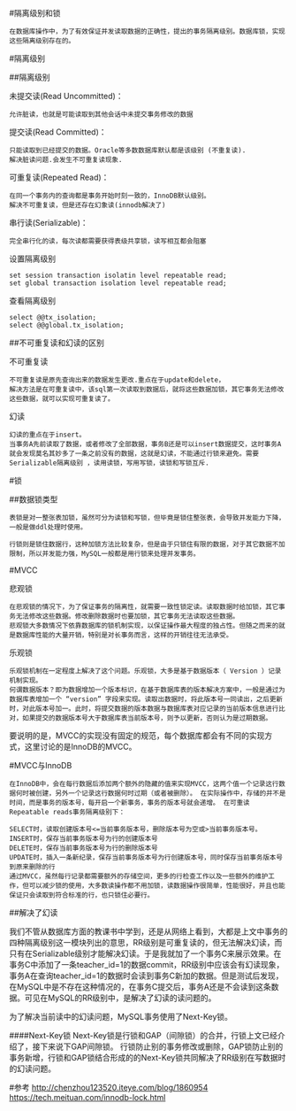 

#隔离级别和锁

	在数据库操作中，为了有效保证并发读取数据的正确性，提出的事务隔离级别。数据库锁，实现这些隔离级别存在的。


#隔离级别

##隔离级别

未提交读(Read Uncommitted)：
	
	允许脏读，也就是可能读取到其他会话中未提交事务修改的数据
提交读(Read Committed)：

	只能读取到已经提交的数据。Oracle等多数数据库默认都是该级别 (不重复读).
	解决脏读问题.会发生不可重复读现象.
	
可重复读(Repeated Read)：
	
	在同一个事务内的查询都是事务开始时刻一致的，InnoDB默认级别。
	解决不可重复读，但是还存在幻象读(innodb解决了)
串行读(Serializable)：
	
	完全串行化的读，每次读都需要获得表级共享锁，读写相互都会阻塞

设置隔离级别
	
	
	set session transaction isolatin level repeatable read;
	set global transaction isolation level repeatable read;
	
查看隔离级别
 
	select @@tx_isolation;
	select @@global.tx_isolation;
 

 


##不可重复读和幻读的区别

不可重复读

	不可重复读是原先查询出来的数据发生更改.重点在于update和delete，
	解决方法是在可重复读中，该sql第一次读取到数据后，就将这些数据加锁，其它事务无法修改这些数据，就可以实现可重复读了。

幻读

	幻读的重点在于insert。
	当事务A先前读取了数据，或者修改了全部数据，事务B还是可以insert数据提交，这时事务A就会发现莫名其妙多了一条之前没有的数据，这就是幻读，不能通过行锁来避免。需要Serializable隔离级别 ，读用读锁，写用写锁，读锁和写锁互斥.


#锁

##数据锁类型

	表锁是对一整张表加锁，虽然可分为读锁和写锁，但毕竟是锁住整张表，会导致并发能力下降，一般是做ddl处理时使用。
	
	行锁则是锁住数据行，这种加锁方法比较复杂，但是由于只锁住有限的数据，对于其它数据不加限制，所以并发能力强，MySQL一般都是用行锁来处理并发事务。




#MVCC


悲观锁

	在悲观锁的情况下，为了保证事务的隔离性，就需要一致性锁定读。读取数据时给加锁，其它事务无法修改这些数据。修改删除数据时也要加锁，其它事务无法读取这些数据。
	悲观锁大多数情况下依靠数据库的锁机制实现，以保证操作最大程度的独占性。但随之而来的就是数据库性能的大量开销，特别是对长事务而言，这样的开销往往无法承受。

乐观锁

	乐观锁机制在一定程度上解决了这个问题。乐观锁，大多是基于数据版本（ Version ）记录机制实现。
	何谓数据版本？即为数据增加一个版本标识，在基于数据库表的版本解决方案中，一般是通过为数据库表增加一个 “version” 字段来实现。读取出数据时，将此版本号一同读出，之后更新时，对此版本号加一。此时，将提交数据的版本数据与数据库表对应记录的当前版本信息进行比对，如果提交的数据版本号大于数据库表当前版本号，则予以更新，否则认为是过期数据。

要说明的是，MVCC的实现没有固定的规范，每个数据库都会有不同的实现方式，这里讨论的是InnoDB的MVCC。


#MVCC与InnoDB

	在InnoDB中，会在每行数据后添加两个额外的隐藏的值来实现MVCC，这两个值一个记录这行数据何时被创建，另外一个记录这行数据何时过期（或者被删除）。 在实际操作中，存储的并不是时间，而是事务的版本号，每开启一个新事务，事务的版本号就会递增。 在可重读Repeatable reads事务隔离级别下：
	
	SELECT时，读取创建版本号<=当前事务版本号，删除版本号为空或>当前事务版本号。
	INSERT时，保存当前事务版本号为行的创建版本号
	DELETE时，保存当前事务版本号为行的删除版本号
	UPDATE时，插入一条新纪录，保存当前事务版本号为行创建版本号，同时保存当前事务版本号到原来删除的行
	通过MVCC，虽然每行记录都需要额外的存储空间，更多的行检查工作以及一些额外的维护工作，但可以减少锁的使用，大多数读操作都不用加锁，读数据操作很简单，性能很好，并且也能保证只会读取到符合标准的行，也只锁住必要行。


##解决了幻读

我们不管从数据库方面的教课书中学到，还是从网络上看到，大都是上文中事务的四种隔离级别这一模块列出的意思，RR级别是可重复读的，但无法解决幻读，而只有在Serializable级别才能解决幻读。于是我就加了一个事务C来展示效果。在事务C中添加了一条teacher_id=1的数据commit，RR级别中应该会有幻读现象，事务A在查询teacher_id=1的数据时会读到事务C新加的数据。但是测试后发现，在MySQL中是不存在这种情况的，在事务C提交后，事务A还是不会读到这条数据。可见在MySQL的RR级别中，是解决了幻读的读问题的。


为了解决当前读中的幻读问题，MySQL事务使用了Next-Key锁。

####Next-Key锁
Next-Key锁是行锁和GAP（间隙锁）的合并，行锁上文已经介绍了，接下来说下GAP间隙锁。
行锁防止别的事务修改或删除，GAP锁防止别的事务新增，行锁和GAP锁结合形成的的Next-Key锁共同解决了RR级别在写数据时的幻读问题。



#参考
http://chenzhou123520.iteye.com/blog/1860954
https://tech.meituan.com/innodb-lock.html